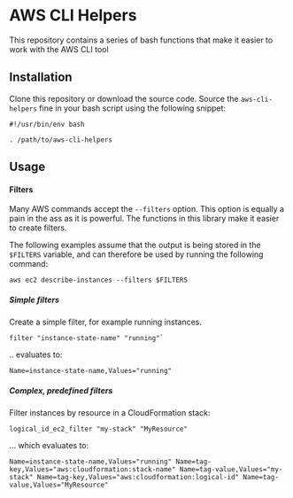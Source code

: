 # AWS CLI Helpers

This repository contains a series of bash functions that make it easier to work
with the AWS CLI tool

## Installation

Clone this repository or download the source code. Source the `aws-cli-helpers`
fine in your bash script using the following snippet:

```shell
#!/usr/bin/env bash

. /path/to/aws-cli-helpers
```

## Usage

#### Filters

Many AWS commands accept the `--filters` option. This option is equally a pain
in the ass as it is powerful. The functions in this library make it easier to
create filters.

The following examples assume that the output is being stored in the `$FILTERS`
variable, and can therefore be used by running the following command:

```shell
aws ec2 describe-instances --filters $FILTERS
```

##### Simple filters

Create a simple filter, for example running instances.

```shell
filter "instance-state-name" "running"`
```

.. evaluates to:

```
Name=instance-state-name,Values="running"
```

##### Complex, predefined filters

Filter instances by resource in a CloudFormation stack:

```shell
logical_id_ec2_filter "my-stack" "MyResource"
```

... which evaluates to:

```
Name=instance-state-name,Values="running" Name=tag-key,Values="aws:cloudformation:stack-name" Name=tag-value,Values="my-stack" Name=tag-key,Values="aws:cloudformation:logical-id" Name=tag-value,Values="MyResource"
```
